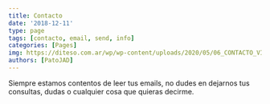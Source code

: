 ```yaml
---
title: Contacto
date: '2018-12-11'
type: page
tags: [contacto, email, send, info]
categories: [Pages]
img: https://diteso.com.ar/wp/wp-content/uploads/2020/05/06_CONTACTO_VIVUS.jpg
authors: [PatoJAD]
---
```


Siempre estamos contentos de leer tus emails, no dudes en dejarnos tus consultas, dudas o cualquier cosa que quieras decirme.
